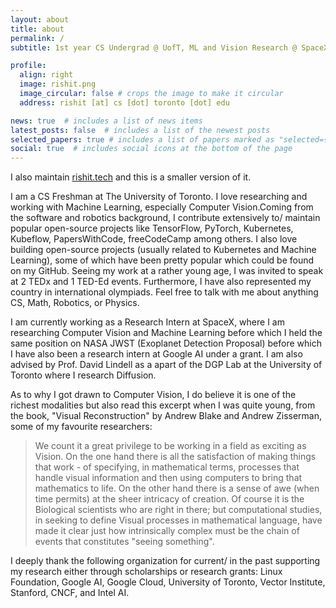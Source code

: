```yaml
---
layout: about
title: about
permalink: /
subtitle: 1st year CS Undergrad @ UofT, ML and Vision Research @ SpaceX, DGP Lab

profile:
  align: right
  image: rishit.png
  image_circular: false # crops the image to make it circular
  address: rishit [at] cs [dot] toronto [dot] edu

news: true  # includes a list of news items
latest_posts: false  # includes a list of the newest posts
selected_papers: true # includes a list of papers marked as "selected={true}"
social: true  # includes social icons at the bottom of the page
---
```


I also maintain [rishit.tech](https://www.rishit.tech) and this is a smaller version of it.

I am a CS Freshman at The University of Toronto. I love researching and working with Machine Learning, especially Computer Vision.Coming from the software and robotics background, I contribute extensively to/ maintain popular open-source projects like TensorFlow, PyTorch, Kubernetes, Kubeflow, PapersWithCode, freeCodeCamp among others. I also love building open-source projects (usually related to Kubernetes and Machine Learning), some of which have been pretty popular which could be found on my GitHub. Seeing my work at a rather young age, I was invited to speak at 2 TEDx and 1 TED-Ed events. Furthermore, I have also represented my country in international olympiads. Feel free to talk with me about anything CS, Math, Robotics, or Physics.

I am currently working as a Research Intern at SpaceX, where I am researching Computer Vision and Machine Learning before which I held the same position on NASA JWST (Exoplanet Detection Proposal) before which I have also been a research intern at Google AI under a grant. I am also advised by Prof. David Lindell as a apart of the DGP Lab at the University of Toronto where I research Diffusion.

As to why I got drawn to Computer Vision, I do believe it is one of the richest modalities but also read this excerpt when I was quite young, from the book, "Visual Reconstruction" by Andrew Blake and Andrew Zisserman, some of my favourite researchers:

> We count it a great privilege to be working in a field as exciting as Vision. On the one hand there is all the satisfaction of making things that work - of specifying, in mathematical terms, processes that handle visual information and then using computers to bring that mathematics to life. On the other hand there is a sense of awe (when time permits) at the sheer intricacy of creation. Of course it is the Biological scientists who are right in there; but computational studies, in seeking to define Visual processes in mathematical language, have made it clear just how intrinsically complex must be the chain of events that constitutes "seeing something".

I deeply thank the following organization for current/ in the past supporting my research either through scholarships or research grants: Linux Foundation, Google AI, Google Cloud, University of Toronto, Vector Institute, Stanford, CNCF, and Intel AI.